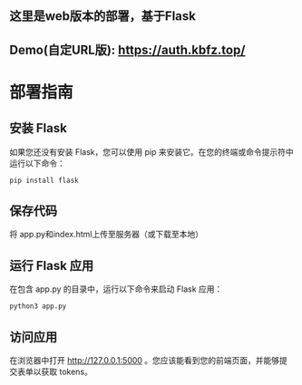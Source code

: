 ## 这里是web版本的部署，基于Flask

## Demo(自定URL版): https://auth.kbfz.top/

# 部署指南

## 安装 Flask

如果您还没有安装 Flask，您可以使用 pip 来安装它。在您的终端或命令提示符中运行以下命令：

```bash
pip install flask
```

## 保存代码

将 app.py和index.html上传至服务器（或下载至本地）

## 运行 Flask 应用

在包含 app.py 的目录中，运行以下命令来启动 Flask 应用：

```bash
python3 app.py
```

## 访问应用

在浏览器中打开 http://127.0.0.1:5000 。您应该能看到您的前端页面，并能够提交表单以获取 tokens。

